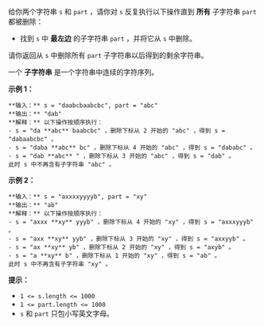 给你两个字符串 `s` 和 `part` ，请你对 `s` 反复执行以下操作直到 **所有** 子字符串 `part` 都被删除：

  * 找到 `s` 中 **最左边** 的子字符串 `part` ，并将它从 `s` 中删除。

请你返回从 `s` 中删除所有 `part` 子字符串以后得到的剩余字符串。

一个 **子字符串** 是一个字符串中连续的字符序列。

**示例 1：**

    
    
    **输入：** s = "daabcbaabcbc", part = "abc"
    **输出：** "dab"
    **解释：** 以下操作按顺序执行：
    - s = "da **abc** baabcbc" ，删除下标从 2 开始的 "abc" ，得到 s = "dabaabcbc" 。
    - s = "daba **abc** bc" ，删除下标从 4 开始的 "abc" ，得到 s = "dababc" 。
    - s = "dab **abc** " ，删除下标从 3 开始的 "abc" ，得到 s = "dab" 。
    此时 s 中不再含有子字符串 "abc" 。
    

**示例 2：**

    
    
    **输入：** s = "axxxxyyyyb", part = "xy"
    **输出：** "ab"
    **解释：** 以下操作按顺序执行：
    - s = "axxx **xy** yyyb" ，删除下标从 4 开始的 "xy" ，得到 s = "axxxyyyb" 。
    - s = "axx **xy** yyb" ，删除下标从 3 开始的 "xy" ，得到 s = "axxyyb" 。
    - s = "ax **xy** yb" ，删除下标从 2 开始的 "xy" ，得到 s = "axyb" 。
    - s = "a **xy** b" ，删除下标从 1 开始的 "xy" ，得到 s = "ab" 。
    此时 s 中不再含有子字符串 "xy" 。
    

**提示：**

  * `1 <= s.length <= 1000`
  * `1 <= part.length <= 1000`
  * `s`​​​​​​ 和 `part` 只包小写英文字母。

